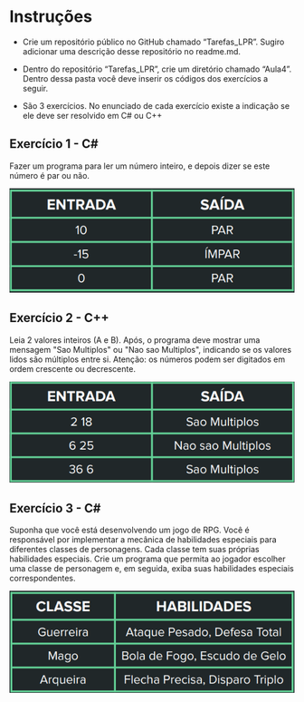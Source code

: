 # Instruções

- Crie um repositório público no GitHub
chamado “Tarefas_LPR”. Sugiro
adicionar uma descrição desse
repositório no readme.md.
- Dentro do repositório “Tarefas_LPR”,
crie um diretório chamado “Aula4”.
Dentro dessa pasta você deve inserir os
códigos dos exercícios a seguir.

- São 3 exercícios. No enunciado de cada
exercício existe a indicação se ele deve
ser resolvido em C# ou C++

## Exercício 1 - C#

Fazer um programa para ler um número
inteiro, e depois dizer se este número é par
ou não.

![Exercicio 1](Exer1.png)

## Exercício 2 - C++

Leia 2 valores inteiros (A e B). Após, o
programa deve mostrar uma mensagem
"Sao Multiplos" ou "Nao sao Multiplos",
indicando se os valores lidos são múltiplos
entre si. Atenção: os números podem ser
digitados em ordem crescente ou
decrescente.

![Exercicio 2](Exer2.png)

## Exercício 3 - C#

Suponha que você está desenvolvendo um jogo
de RPG. Você é responsável por implementar a
mecânica de habilidades especiais para
diferentes classes de personagens. Cada classe
tem suas próprias habilidades especiais.
Crie um programa que permita ao jogador
escolher uma classe de personagem e, em
seguida, exiba suas habilidades especiais
correspondentes.

![Exercicio 3](Exer3.png)
